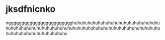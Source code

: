 # jksdfnicnko
ngggggggggggggggggggggggghuhuhuhuhuhuhuhuhuhuhuhuhuhuhuhuhuhuhuhuhuhuhuhuhuhuhuhuhuhuhuhuhuhuhuhuhuhuhuhuhuhuhuhuhuhuhuhuhuhuhuhuhuhuhuhuhuhuhu
